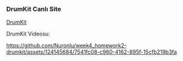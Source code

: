 ### DrumKit Canlı Site
[DrumKit](https://nuronlu.github.io/week4_homework2-drumkit/)

DrumKit Videosu:

https://github.com/Nuronlu/week4_homework2-drumkit/assets/124145684/7541fc08-c960-4162-895f-15cfb219b3fa

